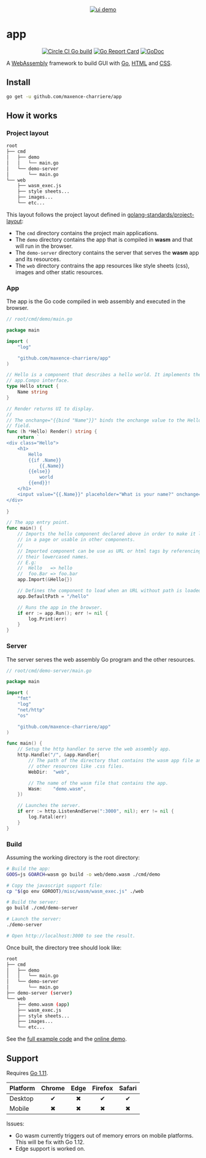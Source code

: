 <p align="center">
    <a href="https://app-demo-232021.appspot.com"><img alt="ui demo" src="https://github.com/maxence-charriere/app/wiki/assets/ui.png"></a>
</p>

# app

<p align="center">
	<a href="https://circleci.com/gh/maxence-charriere/app"><img src="https://circleci.com/gh/maxence-charriere/app.svg?style=svg" alt="Circle CI Go build"></a>
    <a href="https://goreportcard.com/report/github.com/maxence-charriere/app"><img src="https://goreportcard.com/badge/github.com/maxence-charriere/app" alt="Go Report Card"></a>
    <a href="https://godoc.org/github.com/maxence-charriere/app"><img src="https://godoc.org/github.com/maxence-charriere/app?status.svg" alt="GoDoc"></a>
</p>

A [WebAssembly](https://webassembly.org) framework to build GUI with
[Go](https://golang.org), [HTML](https://en.wikipedia.org/wiki/HTML5) and
[CSS](https://en.wikipedia.org/wiki/Cascading_Style_Sheets).

## Install

```sh
go get -u github.com/maxence-charriere/app
```

## How it works

### Project layout

```bash
root
├── cmd
│   ├── demo
│   │   └── main.go
│   └── demo-server
│       └── main.go
└── web
    ├── wasm_exec.js
    ├── style sheets...
    ├── images...
    └── etc...
```

This layout follows the project layout defined in [golang-standards/project-layout](https://github.com/golang-standards/project-layout):

- The `cmd` directory contains the project main applications.
- The `demo` directory contains the app that is compiled in **wasm** and that will run in the browser.
- The `demo-server` directory contains the server that serves the **wasm** app and its resources.
- The `web` directory contrains the app resources like style sheets (css), images and other static resources.

### App

The app is the Go code compiled in web assembly and executed in the browser.

```go
// root/cmd/demo/main.go

package main

import (
    "log"

    "github.com/maxence-charriere/app"
)

// Hello is a component that describes a hello world. It implements the
// app.Compo interface.
type Hello struct {
    Name string
}

// Render returns UI to display.
//
// The onchange="{{bind "Name"}}" binds the onchange value to the Hello.Name
// field.
func (h *Hello) Render() string {
    return `
<div class="Hello">
    <h1>
        Hello
        {{if .Name}}
            {{.Name}}
        {{else}}
            world
        {{end}}!
    </h1>
    <input value="{{.Name}}" placeholder="What is your name?" onchange="{{bind "Name"}}" autofocus>
</div>
    `
}

// The app entry point.
func main() {
    // Imports the hello component declared above in order to make it loadable
    // in a page or usable in other components.
    //
    // Imported component can be use as URL or html tags by referencing them by
    // their lowercased names.
    // E.g:
    //  Hello   => hello
    //  foo.Bar => foo.bar
    app.Import(&Hello{})

    // Defines the component to load when an URL without path is loaded.
    app.DefaultPath = "/hello"

    // Runs the app in the browser.
    if err := app.Run(); err != nil {
        log.Print(err)
    }
}
```

### Server

The server serves the web assembly Go program and the other resources.

```go
// root/cmd/demo-server/main.go

package main

import (
    "fmt"
    "log"
    "net/http"
    "os"

    "github.com/maxence-charriere/app"
)

func main() {
    // Setup the http handler to serve the web assembly app.
    http.Handle("/", &app.Handler{
        // The path of the directory that contains the wasm app file and the
        // other resources like .css files.
        WebDir:  "web",

        // The name of the wasm file that contains the app.
        Wasm:    "demo.wasm",
    })

    // Launches the server.
    if err := http.ListenAndServe(":3000", nil); err != nil {
        log.Fatal(err)
    }
}
```

### Build

Assuming the working directory is the root directory:

```bash
# Build the app:
GOOS=js GOARCH=wasm go build -o web/demo.wasm ./cmd/demo

# Copy the javascript support file:
cp "$(go env GOROOT)/misc/wasm/wasm_exec.js" ./web

# Build the server:
go build ./cmd/demo-server

# Launch the server:
./demo-server

# Open http://localhost:3000 to see the result.
```

Once built, the directory tree should look like:

```bash
root
├── cmd
│   ├── demo
│   │   └── main.go
│   └── demo-server
│       └── main.go
├── demo-server (server)
└── web
    ├── demo.wasm (app)
    ├── wasm_exec.js
    ├── style sheets...
    ├── images...
    └── etc...
```

See the [full example code](https://github.com/maxence-charriere/app/tree/master/demo) and the [online demo](https://app-demo-232021.appspot.com).

## Support

Requires [Go 1.11](https://golang.org/doc/go1.11).

|Platform|Chrome|Edge|Firefox|Safari|
|:-|:-:|:-:|:-:|:-:|
|Desktop|✔|✖|✔|✔|
|Mobile|✖|✖|✖|✖|

Issues:

- Go wasm currently triggers out of memory errors on mobile platforms. This will be fix with Go 1.12.
- Edge support is worked on.